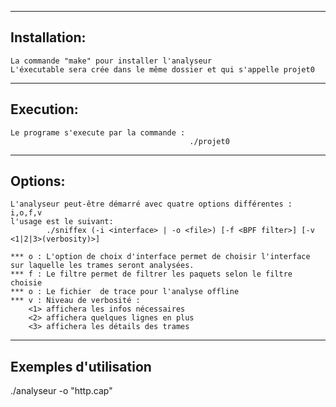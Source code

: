 
-------------
Installation:
-------------
	La commande "make" pour installer l'analyseur
	L'éxecutable sera crée dans le même dossier et qui s'appelle projet0

------------
Execution:
------------
	Le programe s'execute par la commande :
											./projet0

------------
Options:
------------
	L'analyseur peut-être démarré avec quatre options différentes : i,o,f,v
	l'usage est le suivant:
			./sniffex (-i <interface> | -o <file>) [-f <BPF filter>] [-v <1|2|3>(verbosity)>]

	*** o : L'option de choix d'interface permet de choisir l'interface sur laquelle les trames seront analysées.
	*** f : Le filtre permet de filtrer les paquets selon le filtre choisie
	*** o : Le fichier  de trace pour l'analyse offline
	*** v : Niveau de verbosité :
		<1> affichera les infos nécessaires
		<2> affichera quelques lignes en plus
		<3> affichera les détails des trames

----------------------
Exemples d'utilisation
----------------------
./analyseur -o "http.cap"




